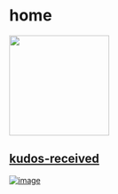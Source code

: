 # home

<div>
  <a href="https://github.com/johnroesler">
  <img height="180em" align="center" src="https://github-readme-stats.vercel.app/api?username=johnroesler&count_private=true&show_icons=true&theme=nord" />
</div>

## kudos-received
![image](https://github-kudos.com/manuelarte/kudos/JohnRoesler?alpha=200)
